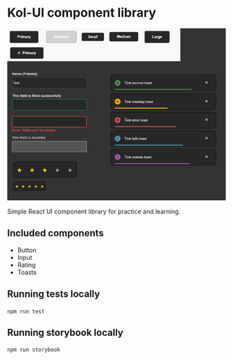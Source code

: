 # Kol-UI component library

![kol-ui logo](https://github.com/Shardala/kol-ui/blob/main/assets/kolui.png "KolUI logo")

Simple React UI component library for practice and learning.

## Included components

- Button
- Input
- Rating
- Toasts

## Running tests locally

`npm run test`

## Running storybook locally

`npm run storybook`
